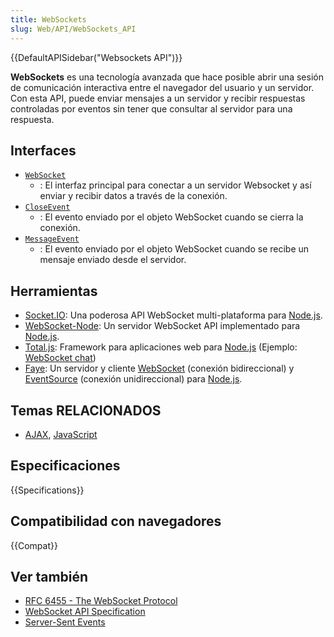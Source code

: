 ```yaml
---
title: WebSockets
slug: Web/API/WebSockets_API
---
```


{{DefaultAPISidebar("Websockets API")}}

**WebSockets** es una tecnología avanzada que hace posible abrir una sesión de comunicación interactiva entre el navegador del usuario y un servidor. Con esta API, puede enviar mensajes a un servidor y recibir respuestas controladas por eventos sin tener que consultar al servidor para una respuesta.

## Interfaces

- [`WebSocket`](/es/docs/Web/API/WebSocket)
  - : El interfaz principal para conectar a un servidor Websocket y así enviar y recibir datos a través de la conexión.
- [`CloseEvent`](/es/docs/Web/API/CloseEvent)
  - : El evento enviado por el objeto WebSocket cuando se cierra la conexión.
- [`MessageEvent`](/es/docs/Web/API/MessageEvent)
  - : El evento enviado por el objeto WebSocket cuando se recibe un mensaje enviado desde el servidor.

## Herramientas

- [Socket.IO](http://socket.io): Una poderosa API WebSocket multi-plataforma para [Node.js](http://nodejs.org).
- [WebSocket-Node](https://github.com/Worlize/WebSocket-Node): Un servidor WebSocket API implementado para [Node.js](http://nodejs.org).
- [Total.js](http://www.totaljs.com): Framework para aplicaciones web para [Node.js](http://www.nodejs.org) (Ejemplo: [WebSocket chat](https://github.com/totaljs/examples/tree/master/websocket))
- [Faye](https://www.npmjs.com/package/faye-websocket): Un servidor y cliente [WebSocket](/es/docs/Web/API/WebSockets_API) (conexión bidireccional) y [EventSource](/es/docs/Web/API/EventSource/) (conexión unidireccional) para [Node.js](http://nodejs.org).

## Temas RELACIONADOS

- [AJAX](/es/docs/AJAX), [JavaScript](/es/docs/JavaScript)

## Especificaciones

{{Specifications}}

## Compatibilidad con navegadores

{{Compat}}

## Ver también

- [RFC 6455 - The WebSocket Protocol](http://tools.ietf.org/html/rfc6455)
- [WebSocket API Specification](http://www.w3.org/TR/websockets/)
- [Server-Sent Events](/es/docs/Server-sent_events)
